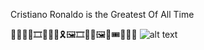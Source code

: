 Cristiano Ronaldo is the Greatest Of All Time

🎈🎆🎆🎍🎞🎫🎪🎁🎗🖼🎞🎫🧥🖼🥼🎟👕🛒🎠
![alt text](https://encrypted-tbn3.gstatic.com/licensed-image?q=tbn:ANd9GcRnXB0Z-Z_IfdLilDUsP2H3m_Ce68gZS1uU3Xdr-dlCYUxz6dVVGVq47uXLr8BFdHg3du51HppF15uCFis)


